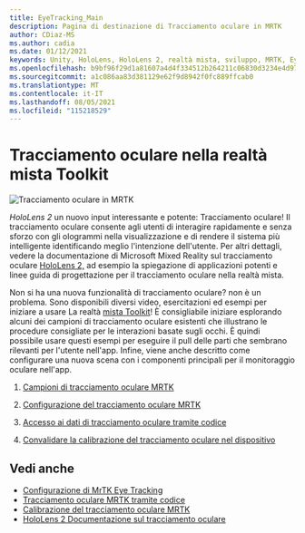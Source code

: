 ```yaml
---
title: EyeTracking_Main
description: Pagina di destinazione di Tracciamento oculare in MRTK
author: CDiaz-MS
ms.author: cadia
ms.date: 01/12/2021
keywords: Unity, HoloLens, HoloLens 2, realtà mista, sviluppo, MRTK, EyeTracking,
ms.openlocfilehash: b9bf96f29d1a81607a4d4f334512b264211c06830d3234e4d978102a6bedd6c5
ms.sourcegitcommit: a1c086aa83d381129e62f9d8942f0fc889ffcab0
ms.translationtype: MT
ms.contentlocale: it-IT
ms.lasthandoff: 08/05/2021
ms.locfileid: "115218529"
---
```

# <a name="eye-tracking-in-the-mixed-reality-toolkit"></a>Tracciamento oculare nella realtà mista Toolkit

![Tracciamento oculare in MRTK](../images/eye-tracking/mrtk_et_compilation.png)

_HoloLens 2_ un nuovo input interessante e potente: Tracciamento oculare!
Il tracciamento oculare consente agli utenti di interagire rapidamente e senza sforzo con gli ologrammi nella visualizzazione e di rendere il sistema più intelligente identificando meglio l'intenzione dell'utente. Per altri dettagli, vedere la documentazione di Microsoft Mixed Reality sul tracciamento oculare [HoloLens 2,](https://docs.microsoft.com/windows/mixed-reality/eye-tracking) ad esempio la spiegazione di applicazioni potenti e linee guida di progettazione per il tracciamento oculare nella realtà mista.

Non si ha una nuova funzionalità di tracciamento oculare? non è un problema. Sono disponibili diversi video, esercitazioni ed esempi per iniziare a usare La realtà [mista Toolkit](https://github.com/Microsoft/MixedRealityToolkit-Unity)!
È consigliabile iniziare esplorando alcuni dei campioni di tracciamento oculare esistenti che illustrano le procedure consigliate per le interazioni basate sugli occhi. È quindi possibile usare questi esempi per eseguire il pull delle parti che sembrano rilevanti per l'utente nell'app. Infine, viene anche descritto come configurare una nuova scena con i componenti principali per il monitoraggio oculare nell'app.

1. [Campioni di tracciamento oculare MRTK](eye-tracking-examples-overview.md)

2. [Configurazione del tracciamento oculare MRTK](eye-tracking-basic-setup.md)

3. [Accesso ai dati di tracciamento oculare tramite codice](eye-tracking-eye-gaze-provider.md)

4. [Convalidare la calibrazione del tracciamento oculare nel dispositivo](eye-tracking-is-user-calibrated.md)

## <a name="see-also"></a>Vedi anche

- [Configurazione di MrTK Eye Tracking](eye-tracking-basic-setup.md)
- [Tracciamento oculare MRTK tramite codice](eye-tracking-eye-gaze-provider.md)
- [Calibrazione del tracciamento oculare MRTK](eye-tracking-is-user-calibrated.md)
- [HoloLens 2 Documentazione sul tracciamento oculare](https://docs.microsoft.com/windows/mixed-reality/eye-tracking)
